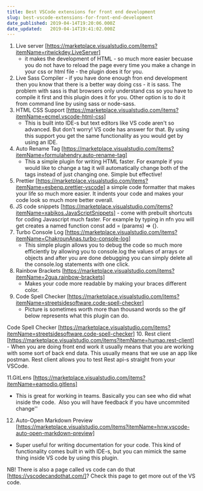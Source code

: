```yaml
---
title: Best VSCode extensions for front end development
slug: best-vscode-extensions-for-front-end-development
date_published: 2019-04-14T19:20:06.000Z
date_updated:   2019-04-14T19:41:02.000Z
---
```




 1. Live server
    [https://marketplace.visualstudio.com/items?itemName=ritwickdey.LiveServer] 
    - it makes the development of HTML - so much more easier becuase you do not
    have to reload the page every time you make a change in your css or html
    file - the plugin does it for you.
 2. Live Sass Compiler  - if you have done enough fron end development then you
    know that there is a better way doing css - it is sass. The problem with
    sass is that browsers only understand css so you have to compile it first
    and this plugin does it for you. Other option is to do it from command line
    by using sass or node-sass.
 3. HTML CSS Support
    [https://marketplace.visualstudio.com/items?itemName=ecmel.vscode-html-css] 
    - This is built into IDE-s but text editors like VS code aren't so advanced.
    But don't worry! VS code has answer for that. By using this support you get
    the same functionality as you would get by using an IDE.
 4. Auto Rename Tag
    [https://marketplace.visualstudio.com/items?itemName=formulahendry.auto-rename-tag] 
     - This a simple plugin for writing HTML faster. For example if you would
    like to change a tag it will automatically change both of the tags instead
    of just changing one. Simple but effective!
 5. Prettier
    [https://marketplace.visualstudio.com/items?itemName=esbenp.prettier-vscode] 
     a simple code formatter that makes your life so much more easier. It
    indents your code and makes your code look so much more better overall.
 6.   JS code snippets
    [https://marketplace.visualstudio.com/items?itemName=xabikos.JavaScriptSnippets] 
     - come with prebuilt shortcuts for coding Javascript much faster. For
    example by typing in nfn you will get creates a named function const add =
    (params) => {}.
 7. Turbo Console Log
    [https://marketplace.visualstudio.com/items?itemName=ChakrounAnas.turbo-console-log]
    - This simple plugin allows you to debug the code so much more efficiently
    by allowing you to console.log the values of arrays or objects and after you
    are done debugging you can simply delete all the console.log statements with
    one click.
 8. Rainbow Brackets
    [https://marketplace.visualstudio.com/items?itemName=2gua.rainbow-brackets] 
    - Makes your code more readable by making your braces different color. 
 9. Code Spell Checker
    [https://marketplace.visualstudio.com/items?itemName=streetsidesoftware.code-spell-checker] 
     - Picture is sometimes worth more than thousand words so the gif below
    represents what this plugin can do.

Code Spell Checker
[https://marketplace.visualstudio.com/items?itemName=streetsidesoftware.code-spell-checker]
10. Rest client
[https://marketplace.visualstudio.com/items?itemName=humao.rest-client]  - When
you are doing front end work it usually means that you are working with some
sort of back end data. This usually means that we use an app like postman. Rest
client allows you to test Rest api-s straight from your VSCode.

11.GitLens [https://marketplace.visualstudio.com/items?itemName=eamodio.gitlens] 
 - This is great for working in teams. Basically you can see who did what inside
the code.  Also you will have feedback if you have uncommited change''

12. Auto-Open Markdown Preview
[https://marketplace.visualstudio.com/items?itemName=hnw.vscode-auto-open-markdown-preview] 
 - Super useful for writing documentation for your code. This kind of
functionality comes built in with IDE-s, but you can mimick the same thing
inside VS code by using this plugin. 

NB! There is also a page called vs code can do that
[https://vscodecandothat.com/]? Check this page to get more out of the VS code.
